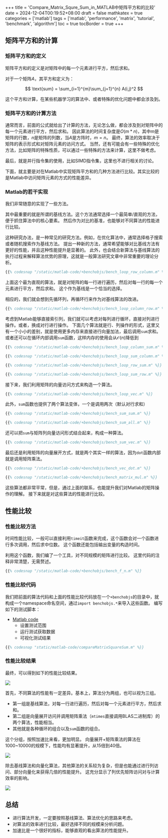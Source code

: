 +++
title = 'Compare_Matrix_Squre_Sum_in_MATLAB中矩阵平方和的比较'
date = 2024-12-04T00:19:52+08:00
draft = false
mathkatex = true
categories = ['matlab']
tags = ['matlab', 'performance', 'matrix', 'tutorial', 'benchmark', 'algorithm']
toc = true
tocBorder = true
+++



## 矩阵平方和的计算

### 矩阵平方和的定义

矩阵平方和的定义是对矩阵中的每一个元素进行平方，然后求和。

对于一个矩阵$A$，其平方和定义为：

$$
\text{sum} = \sum_{i=1}^{m}\sum_{j=1}^{n} A(i,j)^2
$$

这个平方和计算，在某些机器学习的算法中、或者特殊的优化问题中都会涉及到。

### 矩阵平方和的计算方法

通常而言，前面的公式就给出了计算的方法，无论怎么做，都会涉及到对矩阵中的每一个元素进行平方，然后求和。
因此算法的时间复杂度是$O(m*n)$，其中$m$是矩阵的行数，$n$是矩阵的列数，当$A$是方阵时，$m=n$。
最终，算法的效率取决于矩阵的表示形式和对矩阵元素的访问方式。
当然，还有可能会有一些特殊的优化方法，比如矩阵的特殊性质，可以通过一些特殊的方法来计算，这里不做考虑。

最后，就是并行指令集的使用，比如SIMD指令集，这里也不进行相关的讨论。

下面，就主要是对在Matlab中实现矩阵平方和的几种方法进行比较。其实比较的是Matlab中访问矩阵元素的方式的性能差异。

### Matlab的若干实现
我们非常随意的实现了一些方法。

其中最重要的就是所谓的基线方法。这个方法通常选择一个最简单/直观的方法，便于抓住算法中的核心要素。
然后作为对比的基准，也能够对不同算法的性能进行比较。

这种研究办法，是一种常见的研究方法。例如，在优化算法中，通常选择格子搜索或者随机搜索作为基线方法。
提出一种新的方法，通常希望能够对比基线方法有更好的性能，并且这种性能提升是显著的。
此外，也会结合新算法与基线算法的执行过程来解释算法优势的原理，这就是一般算法研究文章中非常重要的理论分析。

```matlab
{{% codesnap "/static/matlab-code/+benchobjs/bench_loop_row_column.m" %}}
```
上面这个最为直观的算法，就是对矩阵的每一行进行遍历，然后对每一行的每一个元素进行平方，然后求和。
这个作为基线是一个恰当的选择。

相应的，我们就会想到先循环列，再循环行来作为对基线算法的改进。
```matlab
{{% codesnap "/static/matlab-code/+benchobjs/bench_loop_column_row.m" %}}
```

考虑到Matlab能够直接索引列，我们就可以考虑对每列进行循环，直接对列进行操作。或者，换成对行进行操作。
下面几个算法就是行、列操作的形式，这里又有一个小小的差别，就是使用更多内存来直接进行向量加法，最后调用`sum`求和。
或者还可以在循环内部调用`sum`函数，这样内存的使用会从$\mathcal{O}(n)$降低到
```matlab
{{% codesnap "/static/matlab-code/+benchobjs/bench_loop_column_sum.m" %}}
```

```matlab
{{% codesnap "/static/matlab-code/+benchobjs/bench_loop_sum_column.m" %}}
```

```matlab
{{% codesnap "/static/matlab-code/+benchobjs/bench_loop_row_sum.m" %}}
```

```matlab
{{% codesnap "/static/matlab-code/+benchobjs/bench_loop_sum_row.m" %}}
```

接下来，我们利用矩阵的向量访问方式来构造一个算法。
```matlab
{{% codesnap "/static/matlab-code/+benchobjs/bench_loop_vec.m" %}}
```

此外，`sum`函数也提供了两个算法变体，一个是调用两次（默认对行求和）
```matlab
{{% codesnap "/static/matlab-code/+benchobjs/bench_sum_sum.m" %}}
```

```matlab
{{% codesnap "/static/matlab-code/+benchobjs/bench_sum_all.m" %}}
```

还可以把`sum`与矩阵列向量访问形式结合起来，构成一种算法。
```matlab
{{% codesnap "/static/matlab-code/+benchobjs/bench_sum_vec.m" %}}
```

最后还是利用矩阵的向量展开方式，就是两个其实一样的算法，因为`dot`函数内部就是调用矩阵乘法。

```matlab
{{% codesnap "/static/matlab-code/+benchobjs/bench_vec_dot.m" %}}
```

```matlab
{{% codesnap "/static/matlab-code/+benchobjs/bench_matrix_mul.m" %}}
```

这些算法都非常平常，但是，通过上面的联系，也能提升我们对Matlab的矩阵操作的理解。
接下来就是对这些算法的性能进行比较。

## 性能比较
### 性能比较方法
时间性能比较，一般可以直接利用`timeit`函数来完成，这个函数会对一个函数进行多次调用，然后求中位数。
这个函数还能包括输出变量的构造时间。

利用这个函数，我们编了一个工具，对不同规模的矩阵进行比较。
这里代码的注释非常清楚，无需赘述。

```matlab
{{% codesnap "/static/matlab-code/+benchobjs/bench_f_n.m" %}}
```

### 性能比较代码

我们把前面的算法代码和上面的性能比较代码放在一个`+benchobjs`的目录中，就构成一个namespace命名空间，通过`import benchobjs.*`来导入这些函数。
编写如下的测试脚本：

- [Matlab code](/matlab-code/compareMatrixSquareSum.m)
    - 设置测试范围
    - 运行测试获取数据
    - 可视化测试结果

```matlab
{{% codesnap "static/matlab-code/compareMatrixSquareSum.m" %}}
```


### 性能比较结果

最终，可以得到如下的性能比较结果。

![](/matlab-img/compareMatrixSquareSum-time.png)

首先，不同算法的性能有一定差异。基本上，算法分为两组，也可以视为三组。
- 第一组是基线算法，对每一行进行遍历，然后对每一个元素进行平方，然后求和。
- 第二组是向量展开访问并调用矩阵乘法（`mtimes`直接调用BLAS二进制库）的两个算法，性能相当。
- 其他就是各种循环的组合以及`sum`函数的组合。

这个分组，按照加速比来看，更加明显。
向量展开+矩阵乘法的算法在1000~10000的规模下，性能均有显著提升，从15倍到40倍。

![](/matlab-img/compareMatrixSquareSum-acc.png)

除去基线算法和向量化算法，其他算法的关系较为复杂，但是也能通过进行列访问、部分向量化来获得几倍的性能提升。
这充分显示了列优先矩阵访问对与计算效率的影响。

![](/matlab-img/compareMatrixSquareSum-acc-2.png)



## 总结

- 进行算法开发，一定要按照基线算法、算法优化的思路来考虑。
- 对算法的效率进行比较，最好选择不同的规模来分析问题。
- 加速比是一个很好的指标，能够直观的看出算法的性能提升。